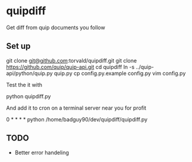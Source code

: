 # quipdiff

 Get diff from quip documents you follow 

## Set up

  git clone git@github.com:torvald/quipdiff.git
  git clone https://github.com/quip/quip-api.git
  cd quipdiff
  ln -s ../quip-api/python/quip.py quip.py
  cp config.py.example config.py 
  vim config.py

Test the it with

  python quipdiff.py

And add it to cron on a terminal server near you for profit

  0 * * * * python /home/badguy90/dev/quipdiff/quipdiff.py

## TODO

 * Better error handeling
